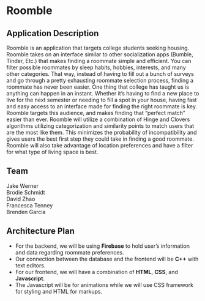 # Roomble 
## Application Description
Roomble is an application that targets college students seeking housing. Roomble takes on an interface similar to other socialization apps (Bumble, Tinder, Etc.) that makes finding a roommate simple and efficient. You can filter possible roommates by sleep habits, hobbies, interests, and many other categories. That way, instead of having to fill out a bunch of surveys and go through a pretty exhausting roommate selection process, finding a roommate has never been easier. 
One thing that college has taught us is anything can happen in an instant. Whether it’s having to find a new place to live for the next semester or needing to fill a spot in your house, having fast and easy access to an interface made for finding the right roommate is key. Roomble targets this audience, and makes finding that “perfect match” easier than ever. Roomble will utilize a combination of Hinge and Clovers algorithms utilizing categorization and similarity points to match users that are the most like them. This minimizes the probability of incompatibility and gives users the best first step they could take in finding a good roommate. Roomble will also take advantage of location preferences and have a filter for what type of living space is best. 
## Team 
Jake Werner <br/>
Brodie Schmidt <br/>
David Zhao <br/>
Francesca Tenney <br/>
Brenden Garcia <br/>
## Architecture Plan
+ For the backend, we will be using **Firebase** to hold user’s information and data regarding roommate preferences. 
+ Our connection between the database and the frontend will be **C++** with text editors. 
+ For our frontend, we will have a combination of **HTML**, **CSS**, and **Javascript**.
+ The Javascript will be for animations while we will use CSS framework for styling and HTML for markups. 
